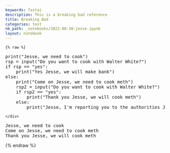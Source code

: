 ```yaml
---
keywords: fastai
description: This is a breaking bad reference
title: Breaking Bad
categories: test
nb_path: _notebooks/2022-08-30-jesse.ipynb
layout: notebook
---
```


<!--
#################################################
### THIS FILE WAS AUTOGENERATED! DO NOT EDIT! ###
#################################################
# file to edit: _notebooks/2022-08-30-jesse.ipynb
-->

<div class="container" id="notebook-container">
        
    {% raw %}
    
<div class="cell border-box-sizing code_cell rendered">
<div class="input">

<div class="inner_cell">
    <div class="input_area">
<div class=" highlight hl-ipython3"><pre><span></span><span class="nb">print</span><span class="p">(</span><span class="s2">&quot;Jesse, we need to cook&quot;</span><span class="p">)</span>
<span class="n">rsp</span> <span class="o">=</span> <span class="nb">input</span><span class="p">(</span><span class="s2">&quot;Do you want to cook with Walter White?&quot;</span><span class="p">)</span>
<span class="k">if</span> <span class="n">rsp</span> <span class="o">==</span> <span class="s2">&quot;yes&quot;</span><span class="p">:</span>
    <span class="nb">print</span><span class="p">(</span><span class="s2">&quot;Yes Jesse, we will make bank&quot;</span><span class="p">)</span>
<span class="k">else</span><span class="p">:</span>
    <span class="nb">print</span><span class="p">(</span><span class="s2">&quot;Come on Jesse, we need to cook meth&quot;</span><span class="p">)</span>
    <span class="n">rsp2</span> <span class="o">=</span> <span class="nb">input</span><span class="p">(</span><span class="s2">&quot;Do you want to cook with Walter White?&quot;</span><span class="p">)</span>
    <span class="k">if</span> <span class="n">rsp2</span> <span class="o">==</span> <span class="s2">&quot;yes&quot;</span><span class="p">:</span>
        <span class="nb">print</span><span class="p">(</span><span class="s2">&quot;Thank you Jesse, we will cook meth&quot;</span><span class="p">)</span>
    <span class="k">else</span><span class="p">:</span>
        <span class="nb">print</span><span class="p">(</span><span class="s2">&quot;Jesse, I&#39;m reporting you to the authorities Jesse&quot;</span><span class="p">)</span>
</pre></div>

    </div>
</div>
</div>

<div class="output_wrapper">
<div class="output">

<div class="output_area">

<div class="output_subarea output_stream output_stdout output_text">
<pre>Jesse, we need to cook
Come on Jesse, we need to cook meth
Thank you Jesse, we will cook meth
</pre>
</div>
</div>

</div>
</div>

</div>
    {% endraw %}

</div>
 

